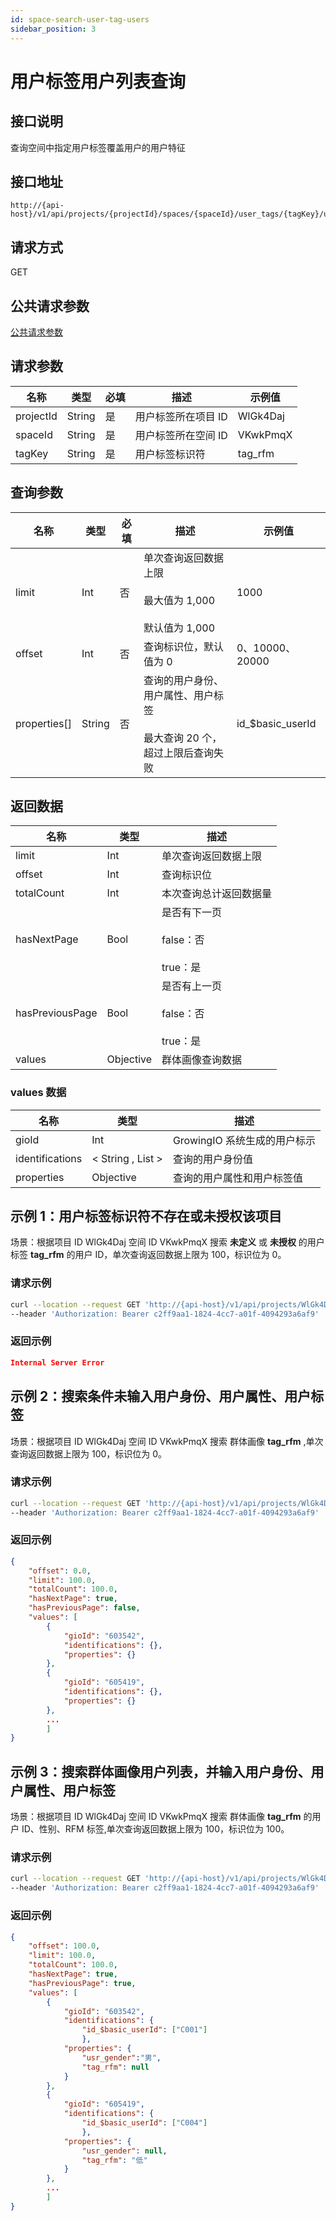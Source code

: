 ```yaml
---
id: space-search-user-tag-users
sidebar_position: 3
---
```


# 用户标签用户列表查询

## 接口说明

查询空间中指定用户标签覆盖用户的用户特征

## 接口地址

```
http://{api-host}/v1/api/projects/{projectId}/spaces/{spaceId}/user_tags/{tagKey}/users
```

## 请求方式

GET

## 公共请求参数

[公共请求参数](../../../open-api#公共请求参数)

## 请求参数

| 名称      | 类型   | 必填 | 描述                | 示例值   |
| --------- | ------ | ---- | ------------------- | -------- |
| projectId | String | 是   | 用户标签所在项目 ID | WlGk4Daj |
| spaceId   | String | 是   | 用户标签所在空间 ID | VKwkPmqX |
| tagKey    | String | 是   | 用户标签标识符      | tag_rfm  |

## 查询参数

| 名称         | 类型   | 必填 | 描述                                                                          | 示例值            |
| ------------ | ------ | ---- | ----------------------------------------------------------------------------- | ----------------- |
| limit        | Int    | 否   | 单次查询返回数据上限<br></br>最大值为 1,000<br></br>默认值为 1,000            | 1000              |
| offset       | Int    | 否   | 查询标识位，默认值为 0                                                        | 0、10000、20000   |
| properties[] | String | 否   | 查询的用户身份、用户属性、用户标签<br></br>最大查询 20 个，超过上限后查询失败 | id\_$basic_userId |

## 返回数据

| 名称            | 类型      | 描述                                            |
| --------------- | --------- | ----------------------------------------------- |
| limit           | Int       | 单次查询返回数据上限                            |
| offset          | Int       | 查询标识位                                      |
| totalCount      | Int       | 本次查询总计返回数据量                          |
| hasNextPage     | Bool      | 是否有下一页<br></br>false：否<br></br>true：是 |
| hasPreviousPage | Bool      | 是否有上一页<br></br>false：否<br></br>true：是 |
| values          | Objective | 群体画像查询数据                                |

### values 数据

| 名称            | 类型              | 描述                         |
| --------------- | ----------------- | ---------------------------- |
| gioId           | Int               | GrowingIO 系统生成的用户标示 |
| identifications | < String , List > | 查询的用户身份值             |
| properties      | Objective         | 查询的用户属性和用户标签值   |

## 示例 1：用户标签标识符不存在或未授权该项目

场景：根据项目 ID WlGk4Daj 空间 ID VKwkPmqX 搜索 **未定义** 或 **未授权** 的用户标签 **tag_rfm** 的用户 ID，单次查询返回数据上限为 100，标识位为 0。

### 请求示例

```bash
curl --location --request GET 'http://{api-host}/v1/api/projects/WlGk4Daj/spaces/VKwkPmqX/user_tags/tag_rfm/users?limit=100&offset=0&properties[]=ids_$basic_userId'
--header 'Authorization: Bearer c2ff9aa1-1824-4cc7-a01f-4094293a6af9'
```

### 返回示例

```json
Internal Server Error
```

## 示例 2：搜索条件未输入用户身份、用户属性、用户标签

场景：根据项目 ID WlGk4Daj 空间 ID VKwkPmqX 搜索 群体画像 **tag_rfm** ,单次查询返回数据上限为 100，标识位为 0。

### 请求示例

```bash
curl --location --request GET 'http://{api-host}/v1/api/projects/WlGk4Daj/spaces/VKwkPmqX/user_tags/tag_rfm/users?limit=100&offset=0'
--header 'Authorization: Bearer c2ff9aa1-1824-4cc7-a01f-4094293a6af9'
```

### 返回示例

```json
{
    "offset": 0.0,
    "limit": 100.0,
    "totalCount": 100.0,
    "hasNextPage": true,
    "hasPreviousPage": false,
    "values": [
        {
            "gioId": "603542",
            "identifications": {},
            "properties": {}
        },
        {
            "gioId": "605419",
            "identifications": {},
            "properties": {}
        },
        ...
        ]
}
```

## 示例 3：搜索群体画像用户列表，并输入用户身份、用户属性、用户标签

场景：根据项目 ID WlGk4Daj 空间 ID VKwkPmqX 搜索 群体画像 **tag_rfm** 的用户 ID、性别、RFM 标签,单次查询返回数据上限为 100，标识位为 100。

### 请求示例

```bash
curl --location --request GET 'http://{api-host}/v1/api/projects/WlGk4Daj/spaces/VKwkPmqX/user_tags/tag_rfm/users?limit=100&offset=100&properties[]=ids_$basic_userId&properties[]=usr_gender&properties[]=tag_rfm'
--header 'Authorization: Bearer c2ff9aa1-1824-4cc7-a01f-4094293a6af9'
```

### 返回示例

```json
{
    "offset": 100.0,
    "limit": 100.0,
    "totalCount": 100.0,
    "hasNextPage": true,
    "hasPreviousPage": true,
    "values": [
        {
            "gioId": "603542",
            "identifications": {
                "id_$basic_userId": ["C001"]
                },
            "properties": {
                "usr_gender":"男",
                "tag_rfm": null
            }
        },
        {
            "gioId": "605419",
            "identifications": {
                "id_$basic_userId": ["C004"]
                },
            "properties": {
                "usr_gender": null,
                "tag_rfm": "低"
            }
        },
        ...
        ]
}
```
